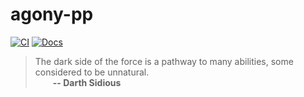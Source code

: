 # agony-pp
[![CI](https://github.com/Hirrolot/agony-pp/workflows/C/C++%20CI/badge.svg)](https://github.com/Hirrolot/agony-pp/actions)
[![Docs](https://img.shields.io/badge/docs-Doxygen-blue)](https://hirrolot.github.io/agony-pp/)

> The dark side of the force is a pathway to many abilities, some considered to be unnatural.<br>&emsp;&emsp;<b>-- Darth Sidious</b>

[domain-specific languages]: https://en.wikipedia.org/wiki/Domain-specific_language
[recursion is blocked]: https://github.com/pfultz2/Cloak/wiki/C-Preprocessor-tricks,-tips,-and-idioms#recursion
[metalanguage]: https://en.wikipedia.org/wiki/Metalanguage

